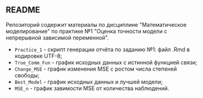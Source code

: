 ## README

Репозиторий содержит материалы по дисциплине "Математическое моделирование" по практике №1 "Оценка точности модели с непрерывной зависимой переменной".

* ```Practice_1``` - скрипт генерации отчёта по заданию №1: файл .Rmd в кодировке UTF-8;
* ```True_Comm_Fun``` - график исходных данных с истинной функцией связи;
* ```Change_MSE``` - график изменения MSE с ростом числа степеней свободы;
* ```Best_Model``` - график исходных данных и лучшей модели;
* ```MSE_n``` - график завимости MSE от количества наблюдений.
